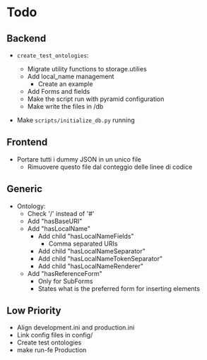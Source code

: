 # Todo

## Backend
 
 - `create_test_ontologies`: 
    - Migrate utility functions to storage.utilies
    - Add local_name management
        -  Create an example
    - Add Forms and fields
    - Make the script run with pyramid configuration
    - Make write the files in /db

 - Make `scripts/initialize_db.py` running
 
## Frontend

 - Portare tutti i dummy JSON in un unico file
    - Rimuovere questo file dal conteggio delle linee di codice 


## Generic

 - Ontology:
    - Check '/' instead of '#'
    - Add "hasBaseURI"
    - Add "hasLocalName"
        - Add child "hasLocalNameFields"
            - Comma separated URIs
        - Add child "hasLocalNameSeparator"
        - Add child "hasLocalNameTokenSeparator"
        - Add child "hasLocalNameRenderer"
	- Add "hasReferenceForm"
	    - Only for SubForms
	    - States what is the preferred form for inserting elements
    

## Low Priority

 - Align development.ini and production.ini
 - Link config files in config/
 - Create test ontologies
 - make run-fe Production
